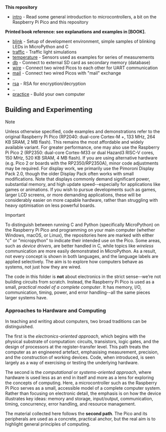 
__This repository__

* [intro](./intro/)               - Read some general introduction to microcontrollers,
                                    a bit on the Raspberry Pi Pico and this repository

__Printed book reference: see explanations and examples in [BOOK].__

* [blink](./blink/)               - Setup of development environment,
                                    simple samples of blinking LEDs in MicroPython and C
* [traffic](./traffic/)           - Traffic light simulations
* [temperature](./temperature/)   - Sensors used as examples for series of measurements
* [db](./storage/db/)             - Connect to external SD card as secondary memory (database)
* [wire](./wire/)                 - Connect two wired Picos to each other for UART communication
* [mail](./wire/mail/)            - Connect two wired Picos with "mail" exchange
* ..
* [rsa](./secure/rsa/)            - RSA for encryption/decryption
* ..
* [practice](./practice/)         - Build your own computer


## Building and Experimenting

> [!NOTE]
> Unless otherwise specified, code examples and demonstrations refer to the original Raspberry Pi Pico (RP2040: dual-core Cortex-M +, 133 MHz, 264 KB SRAM, 2 MB flash). This remains the most affordable and widely available variant.
> For greater performance, one may also use the Raspberry Pi Pico 2 (RP2350: dual-core Cortex-M33 or dual Hazard3 RISC-V cores, 150 MHz, 520 KB SRAM, 4 MB flash). If you are using alternative hardware (e.g. Pico 2 or boards with the RP2350/RP2350A), minor code adjustments may be required.
> For display work, we primarily use the Pimoroni Display Pack 2.0, though the older Display Pack often works with small modifications. Note that displays commonly demand significant power, substantial memory, and high update speed--especially for applications like games or animations. If you wish to pursue developments such as games, larger LCD screens, or more demanding applications, these will be considerably easier on more capable hardware, rather than struggling with heavy optimisation on less powerful boards.


> [!IMPORTANT]
> To distinguish between running C and Python (specifically MicroPython) on the Raspberry Pi Pico and programming on your main computer (whether Windows, macOS, or Linux), the repositories here are marked with either "c" or "micropython" to indicate their intended use on the Pico. Some areas, such as *device drivers*, are better handled in C, while topics like *wireless* communication are more easily demonstrated in MicroPython. As a result, not every concept is shown in both languages, and the language labels are applied selectively. The aim is to explore how computers behave as systems, not just how they are wired.


The code in this folder is __not__ about electronics in the strict sense--we’re
not building circuits from scratch. Instead, the Raspberry Pi Pico is used as a
small, *practical model of a complete computer*. It has memory, I/O, communication,
timing, power, and error handling--all the same pieces larger systems have.


### Approaches to Hardware and Computing

In teaching and writing about computers, two broad traditions can be distinguished.

The first is the *electronics-oriented approach*, which begins with the physical
substrate of computation: circuits, transistors, logic gates, and the design of
processors at the register-transfer level. This path treats the computer as an
engineered artefact, emphasising measurement, precision, and the construction of
working devices. Code, when introduced, is seen largely as a way of exercising or
testing the underlying hardware.

The second is the *computational* or *systems-oriented approach*, where hardware
is used less as an end in itself and more as a lens for exploring the concepts of
computing. Here, a microcontroller such as the Raspberry Pi Pico serves as a small,
accessible model of a complete computer system. Rather than focusing on electronic
detail, the emphasis is on how the device illustrates key ideas: memory and storage,
input/output, communication, timing, concurrency, error handling, and resource
management.

The material collected here follows the __second path__. The Pico and its peripherals
are used as a concrete, practical anchor, but the real aim is to highlight general
principles of computing.

